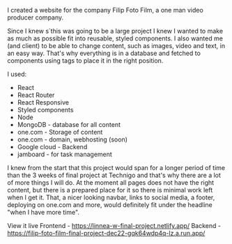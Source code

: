 I created a website for the company Filip Foto Film, a one man video producer company.

Since I knew s´this was going to be a large project I knew I wanted to make as much as possible fit into reusable, styled components. 
I also wanted me (and client) to be able to change content, such as images, video and text, in an easy way. That's why everything is in a database and fetched to components using tags to place it in the right position.


I used: 
* React
* React Router
* React Responsive
* Styled components
* Node
* MongoDB - database for all content
* one.com - Storage of content
* one.com - domain, webhosting (soon)
* Google cloud - Backend
* jamboard - for task management

I knew from the start that this project would span for a longer period of time than the 3 weeks of final project at Technigo and that's why there are a lot of more things I will do. At the moment all pages does not have the right content, but there is a prepared place for it so there is minimal work left when I get it. That, a nicer looking navbar, links to social media, a footer, deploying on one.com and more, would definitely fit under the headline "when I have more time".

View it live
Frontend - https://linnea-w-final-project.netlify.app/
Backend - https://filip-foto-film-final-project-dec22-gqk64wdp4q-lz.a.run.app/
